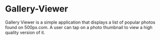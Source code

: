 # Gallery-Viewer
Gallery Viewer is a simple application that displays a list of popular photos found on 500px.com. A user can tap on a photo thumbnail to view a high quality version of it.
